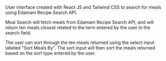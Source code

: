 User interface created with React JS and Tailwind CSS to search for meals using Edamam Recipe Search API. 

Meal Search will fetch meals from Edamam Recipe Search API, and will return ten meals closest related to the term entered by the user in the search field. 

The user can sort through the ten meals returned using the select input labeled "Sort Meals By". The sort input will then sort the meals returned based on the sort type entered by the user.
